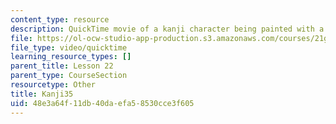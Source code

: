 ```yaml
---
content_type: resource
description: QuickTime movie of a kanji character being painted with a brush.
file: https://ol-ocw-studio-app-production.s3.amazonaws.com/courses/21g-504-japanese-iv-spring-2009/48e3a64f11db40daefa58530cce3f605_Kanji35.mov
file_type: video/quicktime
learning_resource_types: []
parent_title: Lesson 22
parent_type: CourseSection
resourcetype: Other
title: Kanji35
uid: 48e3a64f-11db-40da-efa5-8530cce3f605
---
```

